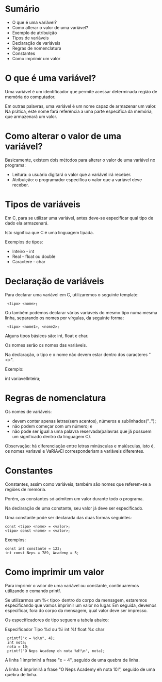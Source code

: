 # Sumário 

- O que é uma variável?
- Como alterar o valor de uma variável?
- Exemplo de atribuição
- Tipos de variáveis
- Declaração de variáveis
- Regras de nomenclatura
- Constantes
- Como imprimir um valor

# O que é uma variável?

Uma variável é um identificador que permite acessar determinada região de memória do computador.

Em outras palavras, uma variável é um nome capaz de armazenar um valor. Na prática, este nome fará referência a uma parte específica da memória, que armazenará um valor.

# Como alterar o valor de uma variável?

Basicamente, existem dois métodos para alterar o valor de uma variável no programa:

- Leitura: o usuário digitará o valor que a variável irá receber.
- Atribuição: o programador especifica o valor que a variável deve receber.

# Tipos de variáveis

Em C, para se utilizar uma variável, antes deve-se especificar qual tipo de dado ela armazenará.

Isto significa que C é uma linguagem tipada.

Exemplos de tipos:

- Inteiro - int
- Real - float ou double
- Caractere - char

# Declaração de variáveis

Para declarar uma variável em C, utilizaremos o seguinte template:

```
 <tipo> <nome>;
```
Ou também podemos declarar várias variáveis do mesmo tipo numa mesma linha, separando os nomes por vírgulas, da seguinte forma:
```
 <tipo> <nome1>, <nome2>;
```
Alguns tipos básicos são: int, float e char.

Os nomes serão os nomes das variáveis.

Na declaração, o tipo e o nome não devem estar dentro dos caracteres "<>".

Exemplo:

int variavelInteira;

# Regras de nomenclatura

Os nomes de variáveis:

- devem conter apenas letras(sem acentos), números e sublinhados("_");
- não podem começar com um número; e
- não pode ser igual a uma palavra reservada(palavras que já possuem um significado dentro da linguagem C).

Observação: há diferenciação entre letras minúsculas e maiúsculas, isto é, os nomes variavel e VaRiAvEl corresponderiam a variáveis diferentes.

# Constantes

Constantes, assim como variáveis, também são nomes que referem-se a regiões de memória.

Porém, as constantes só admitem um valor durante todo o programa.

Na declaração de uma constante, seu valor já deve ser especificado.

Uma constante pode ser declarada das duas formas seguintes:

```
const <tipo> <nome> = <valor>;
<tipo> const <nome> = <valor>;
```

Exemplos:

```
const int constante = 123;
int const Neps = 789, Academy = 5;
```

# Como imprimir um valor

Para imprimir o valor de uma variável ou constante, continuaremos utilizando o comando printf.

Se utilizarmos um %< tipo> dentro do corpo da mensagem, estaremos especificando que vamos imprimir um valor no lugar. Em seguida, devemos especificar, fora do corpo da mensagem, qual valor deve ser impresso.

Os especificadores de tipo seguem a tabela abaixo:

Especificador	Tipo
%d ou %i	    int
%f	            float
%c	            char

```
 printf("x = %d\n", 4);
 int nota;
 nota = 10;
 printf("O Neps Academy eh nota %d!\n", nota);
```

A linha 1 imprimirá a frase "x = 4", seguido de uma quebra de linha.

A linha 4 imprimirá a frase "O Neps Academy eh nota 10!", seguido de uma quebra de linha.
